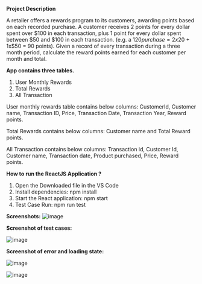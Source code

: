 **Project Description**

A retailer offers a rewards program to its customers, awarding points based on each recorded purchase.
A customer receives 2 points for every dollar spent over $100 in each transaction, plus 1 point for every dollar spent between $50 and $100 in each transaction.
(e.g. a $120 purchase = 2x$20 + 1x$50 = 90 points).
Given a record of every transaction during a three month period, calculate the reward points earned for each customer per month and total.

**App contains three tables.**

1. User Monthly Rewards
2. Total Rewards
3. All Transaction

User monthly rewards table contains below columns:
CustomerId, Customer name, Transaction ID, Price, Transaction Date, Transaction Year, Reward points.

Total Rewards contains below columns:
Customer name and Total Reward points.

All Transaction contains below columns:
Transaction id, Customer Id, Customer name, Transaction date, Product purchased, Price, Reward points.

**How to run the ReactJS Application ?**

1. Open the Downloaded file in the VS Code
2. Install dependencies: npm install
3. Start the React application: npm start
4. Test Case Run: npm run test

**Screenshots:**
![image](https://github.com/user-attachments/assets/1f0ced95-9be8-40f2-8bac-ff64f52a7f3a)

**Screenshot of test cases:**

![image](https://github.com/user-attachments/assets/c354b944-6e44-4b3b-81db-664e8f78d720)

**Screenshot of error and loading state:**

![image](https://github.com/user-attachments/assets/cdf6eb5e-ecd4-4506-9532-adcc76b830f2)

![image](https://github.com/user-attachments/assets/d9c1c2ca-02e5-45bb-ac55-65251c9a50e9)



